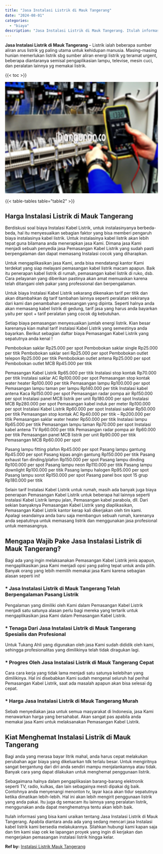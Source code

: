 ```yaml
---
title: "Jasa Instalasi Listrik di Mauk Tangerang"
date: "2024-08-01"
categories: 
  - "biaya"
description: "Jasa Instalasi Listrik di Mauk Tangerang. Itulah informasi yang bisa kami uraikan tentang Jasa Instalasi Listrik di Mauk Tangerang. Apabila diantara anda ada..."
---
```


**Jasa Instalasi Listrik di Mauk Tangerang** – Listrik ialah beberapa sumber aliran arus listrik yg paling utama untuk kehidupan manusia. Masing-masing hunian memerlukan listrik sbg sumber aliran energi listrik yg teramat urgent, beberapa diantaranya semisal pengaplikasian lampu, televise, mesin cuci, dan peralatan lainnya yg memakai listrik.

{{< toc >}}

![Jasa Instalasi Listrik di Mauk Tangerang](/images/instalasi-listrik-murah05.png)

{{< table-tables table="table2" >}}

## Harga Instalasi Listrik di Mauk Tangerang

Berdiskusi soal biaya Instalasi Kabel Listrik, untuk instalasinyanya berbeda-beda, hal itu menyesuaikan sebagian faktor yang bisa memberi pengaruh biaya instalasinya kabel listrik. Untuk instalasinya kabel listrik akan lebih tepat guna bilamana anda menerapkan jasa Kami. Dimana jasa Kami menjadi sebuah penyedia jasa Pemasangan Kabel Listrik yang sudah pasti berpengalaman dan dapat memasang Instalasi cocok yang diharapkan.

Untuk mengaplikasikan jasa Kami, anda bisa mendatangi kantor Kami terdekat yang siap melayani pemasangan kabel listrik macam apapun. Baik itu penerapan kabel listrik di rumah, pemasangan kabel listrik di ruko, dsb. Cara pelayanan yang diberikan pastinya akan amat memuaskan karena telah ditangani oleh pakar yang professional dan berpengalaman.

Untuk biaya Instalasi Kabel Listrik sekarang dikenakan tarif per titik dan akan ditambahkan dg tarif tambahan lainnya seperti peralatan sekiranya dari kami dan penambahan pemasangan yang dipinta. Seperti halnya anda akan memasang kabel listrik di gedung, tarif jasa yang harus anda bayarkan yaitu per spot + tarif peralatan yang cocok dg kebutuhan.

Setiap biaya pemasangan menyesuaikan jumlah energi listrik. Kian besar karenanya kian mahal tarif instalasi Kabel Listrik yang semestinya anda bayarkan. Berikut sebagian daftar biaya Pemasangan Kabel Listrik yang sepatutnya anda kenal !

Pembobokan saklar Rp25.000 per spot Pembobokan saklar single Rp25.000 per titik Pembobokan saklar seri Rp25.000 per spot Pembobokan outlet telepon Rp25.000 per titik Pembobokan outlet antena Rp25.000 per spot Pembobokan outlet MCB Rp45.000 per titik

Pemasangan Kabel Listrik Rp65.000 per titik Instalasi stop kontak Rp70.000 per titik Instalasi saklar AC Rp100.000 per spot Pemasangan stop kontak water heater Rp100.000 per titik Pemasangan lampu Rp100.000 per spot Pemasangan lampu taman per lampu Rp140.000 per titik Instalasi kabel antena Kaca Rp150.000 per spot Pemasangan radar pompa air Rp150.000 per spot Instalasi panel MCB listrik per unit Rp180.000 per spot Instalasi MCB Rp280.000 per spot Pemasangan kabel induk per meter Rp100.000 per spot Instalasi Kabel Listrik Rp60.000 per spot Instalasi saklar Rp50.000 per titik Pemasangan stop kontak AC Rp40.000 per titik – Rp200.000 per titik Pemasangan saklar water heater Rp50.000 per titik Instalasi lampu Rp65.000 per titik Pemasangan lampu taman Rp70.000 per spot Instalasi kabel antena TV Rp60.000 per titik Pemasangan radar pompa air Rp60.000 per titik Pemasangan panel MCB listrik per unit Rp90.000 per titik Pemasangan MCB Rp60.000 per spot

Pasang lampu fitting plafon Rp45.000 per spot Pasang lampu gantung Rp45.000 per spot Pasang kipas angin gantung Rp150.000 per titik Pasang exhaust fan dinding/plafon Rp150.000 per spot Pasang lampu dinding Rp100.000 per spot Pasang lampu neon Rp110.000 per titik Pasang lampu downlight Rp100.000 per titik Pasang lampu halogen Rp95.000 per spot Pasang lampu sorot Rp150.000 per spot Pasang panel box spot 15 grup Rp180.000 per titik

Selain tarif Instalasi Kabel Listrik untuk rumah, masih ada banyak juga biaya penerapan Pemasangan Kabel Listrik untuk beberapa hal lainnya seperti Instalasi Kabel Listrik lampu jalan, Pemasangan kabel parabola, dll. Dari sekian banyaknya Pemasangan Kabel Listrik yang diaplikasikan, Pemasangan Kabel Listrik kantor kerap kali dikerjakan oleh tim kami. Apalagi seandainya anda baru saja membangun sebuah rumah, karenanya anda sepatutnya untuk memasang listrik dan menggunakan jasa profesional untuk memasangnya.

## Mengapa Wajib Pake Jasa Instalasi Listrik di Mauk Tangerang?

Bagi ada yang ingin melaksanakan Pemasangan Kabel Listrik jenis apapun, mengaplikasikan jasa Kami menjadi opsi yang paling tepat untuk anda pilih. Banyak orang yang lebih memilih memakai jasa Kami karena sebagian alasan seperti ini!

### \* Jasa Instalasi Listrik di Mauk Tangerang Telah Berpengalaman Pasang Listrik

Pengalaman yang dimiliki oleh Kami dalam Pemasangan Kabel Listrik menjadi satu satunya alasan perlu bagi mereka yang tertarik untuk mengaplikasikan jasa Kami dalam Pemasangan Kabel Listrik.

### \* Tenaga Dari Jasa Instalasi Listrik di Mauk Tangerang Spesialis dan Profesional

Untuk Tukang Ahli yang digunakan oleh jasa Kami sudah dididik oleh kami, sehingga profesionalitas yang dimilikinya telah tidak diragukan lagi.

### \* Progres Oleh Jasa Instalasi Listrik di Mauk Tangerang Cepat

Cara cara kerja yang tidak lama menjadi satu satunya kelebihan yang dimilikinya. Hal ini disebabkan Kami sudah mengenal seluruh hal perihal Pemasangan Kabel Listrik, saat ada masalah apapun akan bisa selesai dg cepat.

### \* Harga Jasa Instalasi Listrik di Mauk Tangerang Murah

Sebab menyediakan jasa untuk semua masyarakat di Indonesia, jasa Kami menawarkan harga yang bersahabat. Akan sangat pas apabila anda memakai jasa Kami untuk melaksanakan Pemasangan Kabel Listrik.

## Kiat Menghemat Instalasi Listrik di Mauk Tangerang


Bagi anda yang merasa bayar litrik mahal, anda harus cepat melakukan perubahan agar biaya yang dikeluarkan tdk terlalu besar. Untuk mengiritnya sangat bergantung dari diri anda sendiri mampu menjalankannya atau tidak. Banyak cara yang dapat dilakukan untuk menghemat penggunaan listrik.

Sebagaimana halnya dalam pengaplikasian barang-barang elektronik seperti TV, radio, kulkas, dan lain sebagainya mesti dipakai dg baik. Contohnya anda menyenangi menonton tv, layar kaca akan tidur sepatutnya ketika dimatikan lebih-lebih. Hal ini akan lebih mengirit penggunaan listrik yang anda pakai. Itu juga dg semacam itu lainnya yang peralatan listrik, menggunakan anda dapat menghematnya tentu akan lebih baik.

Itulah informasi yang bisa kami uraikan tentang Jasa Instalasi Listrik di Mauk Tangerang. Apabila diantara anda ada yang sedang mencari jasa Instalasi kabel listrik kami bersedia melakukannya. Silahkan hubungi kami kapan saja dan tim kami siap cek ke lapangan proyek yang ingin di kerjakan dan mengerjakan pemasangan instalasi listrik hingga kelar.

**Ref by:** [Instalasi Listrik Mauk Tangerang](https://id.wikipedia.org/wiki/Instalasi)
